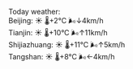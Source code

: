 Today weather:  
Beijing: ☀️   🌡️+2°C 🌬️↓4km/h  
Tianjin: ☀️   🌡️+10°C 🌬️↑11km/h  
Shijiazhuang: ☀️   🌡️+11°C 🌬️↑5km/h  
Tangshan: ☀️   🌡️+8°C 🌬️←4km/h  
